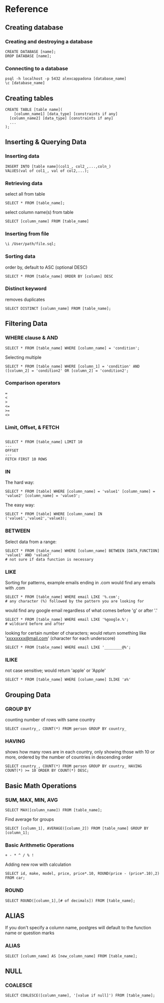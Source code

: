 # Reference

## Creating database
### Creating and destroying a database
```
CREATE DATABASE [name];
DROP DATABASE [name];
```

### Connecting to a database
```
psql -h localhost -p 5432 alexcappadona [database_name]
\c [database_name]
```


## Creating tables
```
CREATE TABLE [table name](
	[column_name1] [data_type] [constraints if any]
  [column_name2] [data_type] [constraints if any]
  ...
);
```


## Inserting & Querying Data

### Inserting data
```
INSERT INTO [table name](col1_, col2_,...,coln_)
VALUES(val of col1_, val of col2,...);
```

### Retrieving data
select all from table
```
SELECT * FROM [table_name];
```
select column name(s) from table
```
SELECT [column_name] FROM [table_name]
```

### Inserting from file
```
\i /User/path/file.sql;
```

### Sorting data
order by, default to ASC (optional DESC)
```
SELECT * FROM [table_name] ORDER BY [column] DESC
```

### Distinct keyword
removes duplicates
```
SELECT DISTINCT [column_name] FROM [table_name];
```


## Filtering Data

### WHERE clause & AND
```
SELECT * FROM [table_name] WHERE [column_name] = 'condition';
```
Selecting multiple
```
SELECT * FROM [table_name] WHERE [column_1] = 'condition' AND ([column_2] = 'condition2' OR [column_2] = 'condition2';
```

### Comparison operators
```
=
<
>
<=
>=
<>
```

### Limit, Offset, & FETCH
```

SELECT * FROM [table_name] LIMIT 10
---
OFFSET
---
FETCH FIRST 10 ROWS
```

### IN
The hard way:
```
SELECT * FROM [table] WHERE [column_name] = 'value1' [column_name] = 'value2' [column_name] = 'value3';
```
The easy way:
```
SELECT * FROM [table] WHERE [column_name] IN ('value1','value2','value3);
```

### BETWEEN
Select data from a range:
```
SELECT * FROM [table_name] WHERE [column_name] BETWEEN [DATA_FUNCTION] 'value1' AND 'value2'
# not sure if data function is necessary
```

### LIKE
Sorting for patterns, example emails ending in .com
would find any emails with .com
```
SELECT * FROM [table_name] WHERE email LIKE '%.com';
# any character (%) followed by the pattern you are looking for
```
would find any google email regardless of what comes before 'g' or after '.'
```
SELECT * FROM [table_name] WHERE email LIKE '%google.%';
# wildcard before and after
```
looking for certain number of characters; would return something like 'xxxxxxxx@mail.com' (character for each underscore)
```
SELECT * FROM [table_name] WHERE email LIKE '________@%';
```

### ILIKE
not case sensitive; would return 'apple' or 'Apple'
```
SELECT * FROM [table_name] WHERE [column_name] ILIKE 'a%'
```


## Grouping Data
### GROUP BY
counting number of rows with same country
```
SELECT country_, COUNT(*) FROM person GROUP BY country_
```

### HAVING
shows how many rows are in each country, only showing those with 10 or more, ordered by the number of countries in descending order
```
SELECT country_, COUNT(*) FROM person GROUP BY country_ HAVING COUNT(*) >= 10 ORDER BY COUNT(*) DESC;
```


## Basic Math Operations
### SUM, MAX, MIN, AVG
```
SELECT MAX([column_name]) FROM [table_name];
```
Find average for groups
```
SELECT [column_1], AVERAGE([column_2]) FROM [table_name] GROUP BY [column_1];
```

### Basic Arithmetic Operations
```
+ - * ^ / % !
```
Adding new row with calculation
```
SELECT id, make, model, price, price*.10, ROUND(price - (price*.10),2) FROM car;
```

### ROUND
```
SELECT ROUND([column_1],[# of decimals]) FROM [table_name];
```


## ALIAS
If you don't specify a column name, postgres will default to the function name or question marks

### ALIAS
```
SELECT [column_name] AS [new_column_name] FROM [table_name];
```
## NULL
### COALESCE
```
SELECT COALESCE([column_name], '[value if null]') FROM [table_name];
```
